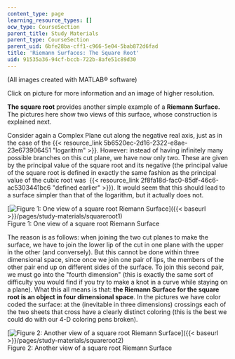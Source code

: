 ```yaml
---
content_type: page
learning_resource_types: []
ocw_type: CourseSection
parent_title: Study Materials
parent_type: CourseSection
parent_uid: 6bfe28ba-cff1-c966-5e04-5bab872d6fad
title: 'Riemann Surfaces: The Square Root'
uid: 91535a36-94cf-bccb-722b-8afe51c89d30
---
```


(All images created with MATLAB® software)

Click on picture for more information and an image of higher resolution.

**The square root** provides another simple example of a **Riemann Surface.** The pictures here show two views of this surface, whose construction is explained next.

Consider again a Complex Plane cut along the negative real axis, just as in the case of the {{< resource_link 5b6520ec-2d16-2322-e8ae-23e673906451 "logarithm" >}}. However: instead of having infinitely many possible branches on this cut plane, we have now only two. These are given by the principal value of the square root and its negative (the principal value of the square root is defined in exactly the same fashion as the principal value of the cubic root was  {{< resource_link 2f8fa18d-fac0-85df-46c6-ac5303441bc6 "defined earlier" >}}). It would seem that this should lead to a surface simpler than that of the logarithm, but it actually does not.

[![Figure 1: One view of a square root Riemann Surface](/courses/mathematics/18-04-complex-variables-with-applications-fall-1999/study-materials/riem_sqrt_Z_bv.GIF)]({{< baseurl >}}/pages/study-materials/squareroot1)  
Figure 1: One view of a square root Riemann Surface

The reason is as follows: when joining the two cut planes to make the surface, we have to join the lower lip of the cut in one plane with the upper in the other (and conversely). But this cannot be done within three dimensional space, since once we join one pair of lips, the members of the other pair end up on different sides of the surface. To join this second pair, we must go into the "fourth dimension" (this is exactly the same sort of difficulty you would find if you try to make a knot in a curve while staying on a plane). What this all means is that: **the Riemann Surface for the square root is an object in four dimensional space**. In the pictures we have color coded the surface: at the (inevitable in three dimensions) crossings each of the two sheets that cross have a clearly distinct coloring (this is the best we could do with our 4-D coloring pens broken).

[![Figure 2: Another view of a square root Riemann Surface](/courses/mathematics/18-04-complex-variables-with-applications-fall-1999/study-materials/riem_sqrt_Z_sv.GIF)]({{< baseurl >}}/pages/study-materials/squareroot2)  
Figure 2: Another view of a square root Riemann Surface